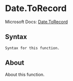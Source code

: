 ---
---

# Date.ToRecord

Microsoft Docs: [Date.ToRecord](https://docs.microsoft.com/en-us/powerquery-m/date-torecord)

## Syntax

```powerquery-m
Syntax for this function.
```

## About

About this function.

